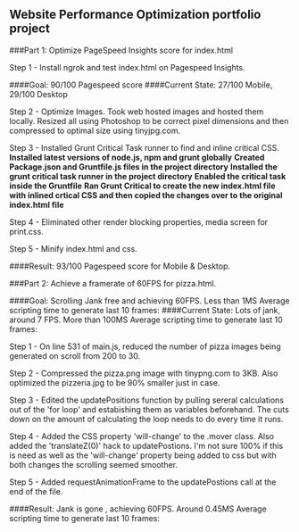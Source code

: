 ## Website Performance Optimization portfolio project


###Part 1: Optimize PageSpeed Insights score for index.html

Step 1 - Install ngrok and test index.html on Pagespeed Insights.

####Goal: 90/100 Pagespeed score
####Current State: 27/100 Mobile, 29/100 Desktop

Step 2 - Optimize Images. Took web hosted images and hosted them locally. Resized all using Photoshop to be correct pixel dimensions and then compressed to optimal size using tinyjpg.com.

Step 3 - Installed Grunt Critical Task runner to find and inline critical CSS. 
		**Installed latest versions of node.js, npm and grunt globally**
		**Created Package.json and Gruntfile.js files in the project directory**
		**Installed the grunt critical task runner in the project directory**
		**Enabled the critical task inside the Gruntfile**
		**Ran Grunt Critical to create the new index.html file with inlined crtical CSS and then copied the changes over to the original index.html file**

Step 4 - Eliminated other render blocking properties, media screen for print.css.

Step 5 - Minify index.html and css.

####Result: 93/100 Pagespeed score for Mobile & Desktop.

###Part 2: Achieve a framerate of 60FPS for pizza.html.

####Goal: Scrolling Jank free and achieving 60FPS. Less than 1MS Average scripting time to generate last 10 frames: 
####Current State: Lots of jank, around 7 FPS. More than 100MS Average scripting time to generate last 10 frames: 

Step 1 - On line 531 of main.js, reduced the number of pizza images being generated on scroll from 200 to 30.

Step 2 - Compressed the pizza.png image with tinypng.com to 3KB. Also optimized the pizzeria.jpg to be 90% smaller just in case.

Step 3 - Edited the updatePositions function by pulling sereral calculations out of the 'for loop' and estabishing them as variables beforehand. The cuts down on the amount of calculating the loop needs to do every time it runs.

Step 4 - Added the CSS property 'will-change' to the .mover class. Also added the 'translateZ(0)' hack to updatePostions. I'm not sure 100% if this is need as well as the 'will-change' property being added to css but with both changes the scrolling seemed smoother.

Step 5 - Added requestAnimationFrame to the updatePostions call at the end of the file.

####Result: Jank is gone , achieving 60FPS. Around 0.45MS Average scripting time to generate last 10 frames: 

